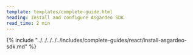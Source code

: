 ```yaml
---
template: templates/complete-guide.html
heading: Install and configure Asgardeo SDK
read_time: 2 min
---
```


{% include "../../../../../includes/complete-guides/react/install-asgardeo-sdk.md" %}